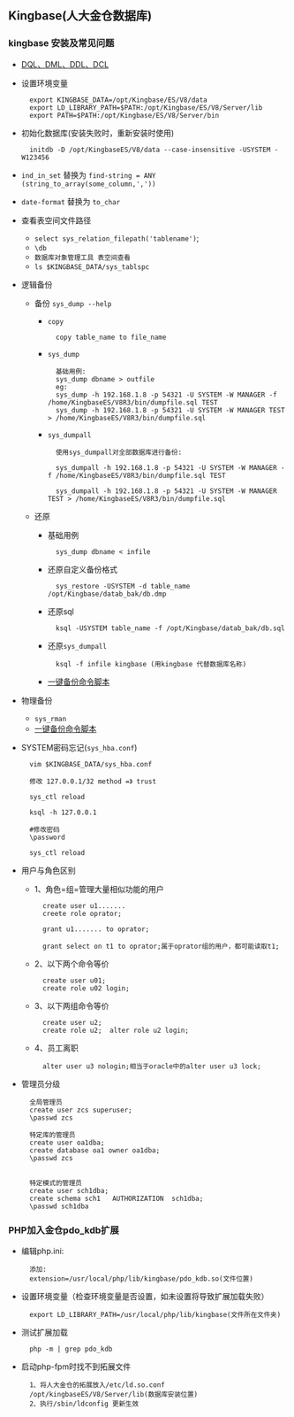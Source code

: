 ## Kingbase(人大金仓数据库)

### kingbase 安装及常见问题

- [DQL、DML、DDL、DCL](https://blog.csdn.net/qq_39626154/article/details/83584697)

- 设置环境变量

		export KINGBASE_DATA=/opt/Kingbase/ES/V8/data
		export LD_LIBRARY_PATH=$PATH:/opt/Kingbase/ES/V8/Server/lib
		export PATH=$PATH:/opt/Kingbase/ES/V8/Server/bin

- 初始化数据库(安装失败时，重新安装时使用)

		initdb -D /opt/KingbaseES/V8/data --case-insensitive -USYSTEM -W123456
		
- `ind_in_set` 替换为 `find-string = ANY (string_to_array(some_column,','))` 

- `date-format` 替换为 `to_char`

- 查看表空间文件路径 
	- `select sys_relation_filepath('tablename')`;
	- `\db`
	- `数据库对象管理工具 表空间查看`
	- `ls $KINGBASE_DATA/sys_tablspc`

	
- 逻辑备份
	- 备份 `sys_dump --help` 
		- `copy` 

				copy table_name to file_name
			
		- `sys_dump`  
		
				基础用例: 
				sys_dump dbname > outfile
				eg:
				sys_dump -h 192.168.1.8 -p 54321 -U SYSTEM -W MANAGER -f /home/KingbaseES/V8R3/bin/dumpfile.sql TEST
				sys_dump -h 192.168.1.8 -p 54321 -U SYSTEM -W MANAGER TEST > /home/KingbaseES/V8R3/bin/dumpfile.sql 
		- `sys_dumpall`

				使用sys_dumpall对全部数据库进行备份:
				
				sys_dumpall -h 192.168.1.8 -p 54321 -U SYSTEM -W MANAGER -f /home/KingbaseES/V8R3/bin/dumpfile.sql TEST
				
				sys_dumpall -h 192.168.1.8 -p 54321 -U SYSTEM -W MANAGER TEST > /home/KingbaseES/V8R3/bin/dumpfile.sql 
		
	- 还原 
		- 基础用例 

				sys_dump dbname < infile
		
		- 还原自定义备份格式
		 
				sys_restore -USYSTEM -d table_name /opt/Kingbase/datab_bak/db.dmp
				
		- 还原sql 

				ksql -USYSTEM table_name -f /opt/Kingbase/datab_bak/db.sql
		
		- 还原`sys_dumpall` 

				ksql -f infile kingbase (用kingbase 代替数据库名称) 
				
		- [一键备份命令脚本](/Inc/kingbase/kb_scripts/kb_backup/logical/fast_deploy_backup8.sh)
- 物理备份

	- `sys_rman`
	-  [一键备份命令脚本](/Inc/kingbase/kb_scripts/kb_backup/rman/fast_deploy_rman.sh)

- SYSTEM密码忘记(`sys_hba.conf`)

		vim $KINGBASE_DATA/sys_hba.conf
		
		修改 127.0.0.1/32 method =》 trust
		
		sys_ctl reload 
		
		ksql -h 127.0.0.1
		
		#修改密码
		\password 
		
		sys_ctl reload
		
- 用户与角色区别

	- 1、角色=组=管理大量相似功能的用户
	
			create user u1.......
			creete role oprator;

			grant u1....... to oprator;

			grant select on t1 to oprator;属于oprator组的用户，都可能读取t1;

	- 2、以下两个命令等价
	
			create user u01;
			create role u02 login;
			
	- 3、以下两组命令等价
	
			create user u2; 
			create role u2;  alter role u2 login;

	- 4、员工离职
	
			alter user u3 nologin;相当于oracle中的alter user u3 lock;
			
- 管理员分级
			
		全局管理员
		create user zcs superuser;
		\passwd zcs
		
		特定库的管理员
		create user oa1dba;
		create database oa1 owner oa1dba;
		\passwd zcs
		
		
		特定模式的管理员
		create user sch1dba;
		create schema sch1   AUTHORIZATION  sch1dba;
		\passwd sch1dba

### PHP加入金仓pdo_kdb扩展

- 编辑php.ini:

		添加:
		extension=/usr/local/php/lib/kingbase/pdo_kdb.so(文件位置)
		
- 设置环境变量（检查环境变量是否设置，如未设置将导致扩展加载失败）

		export LD_LIBRARY_PATH=/usr/local/php/lib/kingbase(文件所在文件夹)

- 测试扩展加载

		php -m | grep pdo_kdb
		
- 启动php-fpm时找不到拓展文件

		1、将人大金仓的拓展放入/etc/ld.so.conf
		/opt/kingbaseES/V8/Server/lib(数据库安装位置)
		2、执行/sbin/ldconfig 更新生效
		



	
